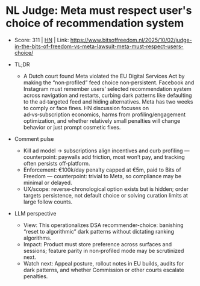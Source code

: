 # NL Judge: Meta must respect user's choice of recommendation system

- Score: 311 | [HN](https://news.ycombinator.com/item?id=45448326) | Link: https://www.bitsoffreedom.nl/2025/10/02/judge-in-the-bits-of-freedom-vs-meta-lawsuit-meta-must-respect-users-choice/

- TL;DR
  - A Dutch court found Meta violated the EU Digital Services Act by making the “non‑profiled” feed choice non‑persistent. Facebook and Instagram must remember users’ selected recommendation system across navigation and restarts, curbing dark patterns like defaulting to the ad‑targeted feed and hiding alternatives. Meta has two weeks to comply or face fines. HN discussion focuses on ad‑vs‑subscription economics, harms from profiling/engagement optimization, and whether relatively small penalties will change behavior or just prompt cosmetic fixes.

- Comment pulse
  - Kill ad model → subscriptions align incentives and curb profiling — counterpoint: paywalls add friction, most won’t pay, and tracking often persists off‑platform.
  - Enforcement: €100k/day penalty capped at €5m, paid to Bits of Freedom — counterpoint: trivial to Meta, so compliance may be minimal or delayed.
  - UX/scope: reverse‑chronological option exists but is hidden; order targets persistence, not default choice or solving curation limits at large follow counts.

- LLM perspective
  - View: This operationalizes DSA recommender-choice: banishing “reset to algorithmic” dark patterns without dictating ranking algorithms.
  - Impact: Product must store preference across surfaces and sessions; feature parity in non‑profiled mode may be scrutinized next.
  - Watch next: Appeal posture, rollout notes in EU builds, audits for dark patterns, and whether Commission or other courts escalate penalties.
